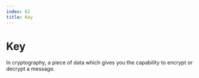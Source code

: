 ```yaml
---
index: 62
title: Key
---
```

# Key

In cryptography, a piece of data which gives you the capability to encrypt or decrypt a message.